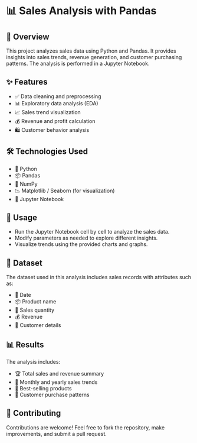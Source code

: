 # 📊 Sales Analysis with Pandas


## 📌 Overview
This project analyzes sales data using Python and Pandas. It provides insights into sales trends, revenue generation, and customer purchasing patterns. The analysis is performed in a Jupyter Notebook.

## ✨ Features
- ✅ Data cleaning and preprocessing
- 📊 Exploratory data analysis (EDA)
- 📈 Sales trend visualization
- 💰 Revenue and profit calculation
- 🛍️ Customer behavior analysis

## 🛠️ Technologies Used
- 🐍 Python
- 📦 Pandas
- 🔢 NumPy
- 📉 Matplotlib / Seaborn (for visualization)
- 📓 Jupyter Notebook

## 🚀 Usage
- Run the Jupyter Notebook cell by cell to analyze the sales data.
- Modify parameters as needed to explore different insights.
- Visualize trends using the provided charts and graphs.

## 📂 Dataset
The dataset used in this analysis includes sales records with attributes such as:
- 📅 Date
- 📦 Product name
- 🔢 Sales quantity
- 💰 Revenue
- 👥 Customer details

## 📊 Results
The analysis includes:
- 🏆 Total sales and revenue summary
- 📆 Monthly and yearly sales trends
- 🛒 Best-selling products
- 👤 Customer purchase patterns

## 🤝 Contributing
Contributions are welcome! Feel free to fork the repository, make improvements, and submit a pull request.
